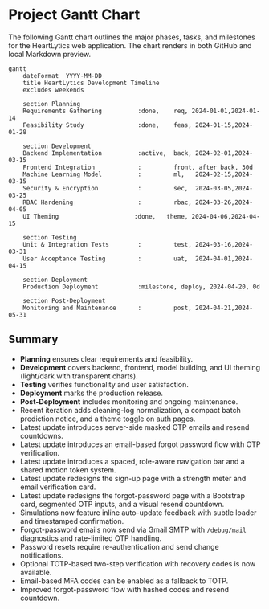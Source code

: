 # Project Gantt Chart

The following Gantt chart outlines the major phases, tasks, and milestones for the HeartLytics web application. The chart renders in both GitHub and local Markdown preview.

```mermaid
gantt
    dateFormat  YYYY-MM-DD
    title HeartLytics Development Timeline
    excludes weekends

    section Planning
    Requirements Gathering          :done,    req, 2024-01-01,2024-01-14
    Feasibility Study               :done,    feas, 2024-01-15,2024-01-28

    section Development
    Backend Implementation          :active,  back, 2024-02-01,2024-03-15
    Frontend Integration            :         front, after back, 30d
    Machine Learning Model          :         ml,   2024-02-15,2024-03-15
    Security & Encryption           :         sec,  2024-03-05,2024-03-25
    RBAC Hardening                  :         rbac, 2024-03-26,2024-04-05
    UI Theming                     :done,   theme, 2024-04-06,2024-04-15

    section Testing
    Unit & Integration Tests        :         test, 2024-03-16,2024-03-31
    User Acceptance Testing         :         uat,  2024-04-01,2024-04-15

    section Deployment
    Production Deployment           :milestone, deploy, 2024-04-20, 0d

    section Post-Deployment
    Monitoring and Maintenance      :         post, 2024-04-21,2024-05-31
```

## Summary
- **Planning** ensures clear requirements and feasibility.
- **Development** covers backend, frontend, model building, and UI theming (light/dark with transparent charts).
- **Testing** verifies functionality and user satisfaction.
- **Deployment** marks the production release.
- **Post-Deployment** includes monitoring and ongoing maintenance.
- Recent iteration adds cleaning-log normalization, a compact batch prediction notice, and a theme toggle on auth pages.
- Latest update introduces server-side masked OTP emails and resend countdowns.
- Latest update introduces an email-based forgot password flow with OTP verification.
- Latest update introduces a spaced, role-aware navigation bar and a shared motion token system.
- Latest update redesigns the sign-up page with a strength meter and email verification card.
- Latest update redesigns the forgot-password page with a Bootstrap card, segmented OTP inputs, and a visual resend countdown.
- Simulations now feature inline auto-update feedback with subtle loader and timestamped confirmation.
- Forgot-password emails now send via Gmail SMTP with `/debug/mail` diagnostics and rate-limited OTP handling.
- Password resets require re-authentication and send change notifications.
- Optional TOTP-based two-step verification with recovery codes is now available.
- Email-based MFA codes can be enabled as a fallback to TOTP.
- Improved forgot-password flow with hashed codes and resend countdown.

